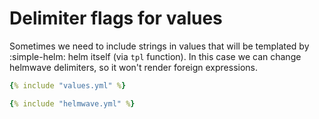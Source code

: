 # Delimiter flags for values

Sometimes we need to include strings in values that will be templated by :simple-helm: helm itself (via `tpl` function). In this case we can change helmwave delimiters, so it won't render foreign expressions.


```yaml title="values.yml"
{% include "values.yml" %}
```

```yaml title="helmwave.yml"
{% include "helmwave.yml" %}
```
